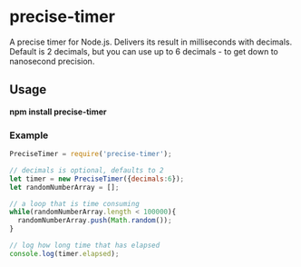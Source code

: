 # precise-timer
A precise timer for Node.js. Delivers its result in milliseconds with decimals. Default is 2 decimals, but you can use up to 6 decimals - to get down to nanosecond precision.

## Usage

**npm install precise-timer**

### Example

```javascript
PreciseTimer = require('precise-timer');

// decimals is optional, defaults to 2
let timer = new PreciseTimer({decimals:6});
let randomNumberArray = [];

// a loop that is time consuming
while(randomNumberArray.length < 100000){
  randomNumberArray.push(Math.random());
}

// log how long time that has elapsed
console.log(timer.elapsed);
```
